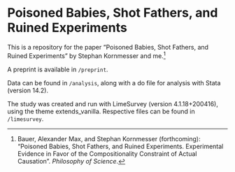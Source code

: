# Poisoned Babies, Shot Fathers, and Ruined Experiments

This is a repository for the paper “Poisoned Babies, Shot Fathers, and Ruined Experiments” by Stephan Kornmesser and me.[^1]

A preprint is available in `/preprint`.

Data can be found in `/analysis`, along with a do file for analysis with Stata (version 14.2).

The study was created and run with LimeSurvey (version 4.1.18+200416), using the theme extends_vanilla. Respective files can be found in `/limesurvey`.

[^1]: Bauer, Alexander Max, and Stephan Kornmesser (forthcoming): “Poisoned Babies, Shot Fathers, and Ruined Experiments. Experimental Evidence in Favor of the Compositionality Constraint of Actual Causation”. *Philosophy of Science*.
